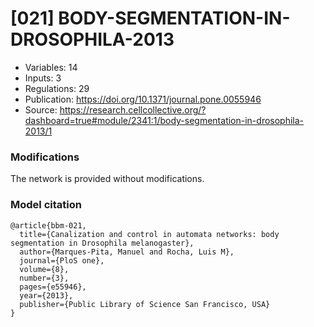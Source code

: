 # \[021\] BODY-SEGMENTATION-IN-DROSOPHILA-2013

 - Variables: 14
 - Inputs: 3
 - Regulations: 29
 - Publication: https://doi.org/10.1371/journal.pone.0055946
 - Source: https://research.cellcollective.org/?dashboard=true#module/2341:1/body-segmentation-in-drosophila-2013/1


### Modifications

The network is provided without modifications.

### Model citation

```
@article{bbm-021,
  title={Canalization and control in automata networks: body segmentation in Drosophila melanogaster},
  author={Marques-Pita, Manuel and Rocha, Luis M},
  journal={PloS one},
  volume={8},
  number={3},
  pages={e55946},
  year={2013},
  publisher={Public Library of Science San Francisco, USA}
}
```

